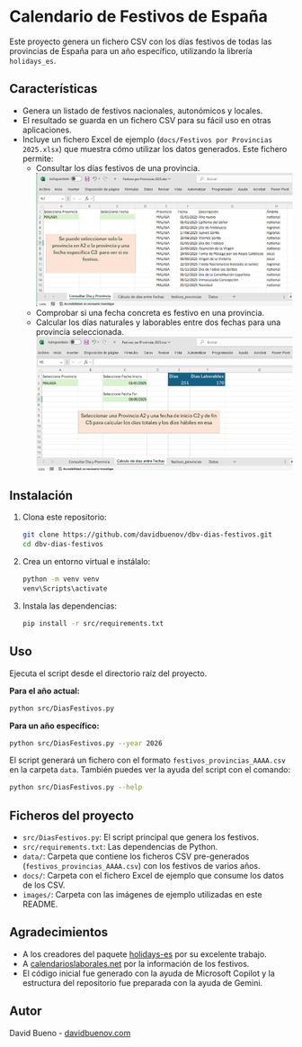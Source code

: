 # Calendario de Festivos de España

Este proyecto genera un fichero CSV con los días festivos de todas las provincias de España para un año específico, utilizando la librería `holidays_es`.

## Características

- Genera un listado de festivos nacionales, autonómicos y locales.
- El resultado se guarda en un fichero CSV para su fácil uso en otras aplicaciones.
- Incluye un fichero Excel de ejemplo (`docs/Festivos por Provincias 2025.xlsx`) que muestra cómo utilizar los datos generados. Este fichero permite:
    - Consultar los días festivos de una provincia.
      ![Consulta de festivos por provincia](images/ConsultaDiaProvincia.png)
    - Comprobar si una fecha concreta es festivo en una provincia.
    - Calcular los días naturales y laborables entre dos fechas para una provincia seleccionada.
      ![Cálculo de días laborables](images/CalculoDiaFechas.png)

## Instalación

1.  Clona este repositorio:
    ```bash
    git clone https://github.com/davidbuenov/dbv-dias-festivos.git
    cd dbv-dias-festivos
    ```

2.  Crea un entorno virtual e instálalo:
    ```bash
    python -m venv venv
    venv\Scripts\activate
    ```

3.  Instala las dependencias:
    ```bash
    pip install -r src/requirements.txt
    ```

## Uso

Ejecuta el script desde el directorio raíz del proyecto.

**Para el año actual:**
```bash
python src/DiasFestivos.py
```

**Para un año específico:**
```bash
python src/DiasFestivos.py --year 2026
```

El script generará un fichero con el formato `festivos_provincias_AAAA.csv` en la carpeta `data`. También puedes ver la ayuda del script con el comando:
```bash
python src/DiasFestivos.py --help
```

## Ficheros del proyecto

-   `src/DiasFestivos.py`: El script principal que genera los festivos.
-   `src/requirements.txt`: Las dependencias de Python.
-   `data/`: Carpeta que contiene los ficheros CSV pre-generados (`festivos_provincias_AAAA.csv`) con los festivos de varios años.
-   `docs/`: Carpeta con el fichero Excel de ejemplo que consume los datos de los CSV.
-   `images/`: Carpeta con las imágenes de ejemplo utilizadas en este README.

## Agradecimientos

-   A los creadores del paquete [holidays-es](https://pypi.org/project/holidays-es/) por su excelente trabajo.
-   A [calendarioslaborales.net](https://calendarioslaborales.net/) por la información de los festivos.
-   El código inicial fue generado con la ayuda de Microsoft Copilot y la estructura del repositorio fue preparada con la ayuda de Gemini.

## Autor

David Bueno - [davidbuenov.com](https://davidbuenov.com)
